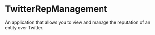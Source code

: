 # TwitterRepManagement
An application that allows you to view and manage the reputation of an entity over Twitter.